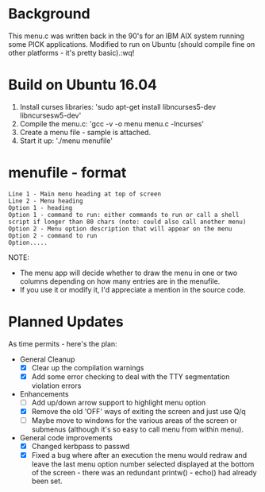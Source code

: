 Background
==========
This menu.c was written back in the 90's for an IBM AIX system running some PICK applications.
Modified to run on Ubuntu (should compile fine on other platforms - it's pretty basic).:wq!

Build on Ubuntu 16.04
=====================
1. Install curses libraries: 'sudo apt-get install libncurses5-dev libncursesw5-dev'
2. Compile the menu.c: 'gcc -v -o menu menu.c -lncurses'
3. Create a menu file - sample is attached.
4. Start it up: './menu menufile'

menufile - format
=================
```
Line 1 - Main menu heading at top of screen
Line 2 - Menu heading
Option 1 - heading
Option 1 - command to run: either commands to run or call a shell script if longer than 80 chars (note: could also call another menu)
Option 2 - Menu option description that will appear on the menu
Option 2 - command to run
Option.....
```

NOTE:
 - The menu app will decide whether to draw the menu in one or two columns depending on how many entries are in the menufile.
 - If you use it or modify it, I'd appreciate a mention in the source code.

Planned Updates
===============
As time permits - here's the plan:
 - General Cleanup
   - [x] Clear up the compilation warnings
   - [x] Add some error checking to deal with the TTY segmentation violation errors
 - Enhancements
   - [ ] Add up/down arrow support to highlight menu option
   - [x] Remove the old 'OFF' ways of exiting the screen and just use Q/q
   - [ ] Maybe move to windows for the various areas of the screen or submenus (although it's so easy to call menu from within menu).
 - General code improvements
   - [x] Changed kerbpass to passwd
   - [x] Fixed a bug where after an execution the menu would redraw and leave the last menu option number selected displayed at the bottom of the screen - there was an redundant printw() - echo() had already been set.
